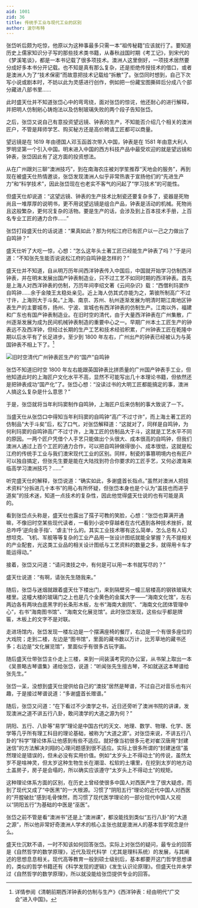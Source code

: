 ```yaml
---
aid: 1001
zid: 36
title: 传统手工业与现代工业的区别
author: 波尔布特
---
```


张岱听后颇为吃惊，他原以为这种事最多只需一本“祖传秘籍”应该就行了。要知道历史上儒家知识分子写的那些技术类书籍，从春秋战国时期《考工记》，到宋代的《梦溪笔谈》，都是一本书记载了很多项技术。澳洲人这里倒好，一项技术居然要分成好多本书分开记载。也不知是真有那么复杂，还是拒绝传授技术的借口，或者是澳洲人为了“技术保密”而故意把技术记载给“拆散”了。张岱同时想到，自己下次写小说或剧本时，不妨以此为灵感进行创作，例如把一份藏宝图撕碎后分成八个部分藏进八部书里……

此时盛天仕并不知道张岱心中的弯弯绕，面对张岱的惊诧，他还耐心的进行解释，并把明人仿制剜心铸炮法以及仿制玻璃失败的两个段子告知张岱。

之后，张岱又说自己有意投资望远镜、钟表的生产，不知能否介绍几个相关的澳洲匠户，不管是拜师学艺、购买秘方还是高价聘请工匠都可以商量。

望远镜是在 1619 年由德国人邓玉函首次带入中国，钟表是在 1581 年由意大利人罗明坚第一个引入中国。明末进入中国的西方科技产品中最受欢迎的就是望远镜和钟表，张岱因此有了这方面的投资想法。

从在广州跟刘三聊“澳洲技巧”，到在南海农庄被刘学笙推荐“天地会的服务”，再到现在被盛天仕热情邀谈，张岱发现澳洲人似乎非常热衷于宣扬他们的“先进生产力”和“科学技术”，因此张岱现在也老实不客气的问起了“学习技术”的可能性。

但盛天仕却说道：“这望远镜、钟表的生产技术比制瓷还要复杂多了，瓷器是死物尚且一堆厚厚的说明书，更不用说望远镜是组合产品，钟表是活动的机械。死物尚且这般繁杂，更何况复杂的活物。要是生产的话，会涉及到上百本技术手册，上百名专业工匠的通力合作……”

张岱打段盛天仕的话说道：“果真如此？那为何松江府已有匠户以一己之力做出了自鸣钟？”

盛天仕听了大吃一惊，心想：“怎么这年头土著工匠已经能生产钟表了吗？”于是问道：“不知张先生能否说说松江府的自鸣钟是怎样的？”

盛天仕并不知道，自从明万历年间西洋钟表传入中国后，中国就开始学习仿制西洋钟表，并在明末发展出国产钟表制造业，只不过工艺不如同时期的西洋钟表。首先是上海人对西洋钟表的仿制，万历年间李绍文著《云间杂识》载：“西僧利玛窦作自鸣钟……余于金陵王太稳处亲见。近上海人仿其式亦能为之，第彼所制高广不过寸许，上海则大于斗矣。”上海、南京、苏州、杭州逐渐发展为明清时期江南地区钟表生产的主要城市，扬州、宁波、宣城也有西洋钟表的仿制生产。江南以外，福建和广东也有国产钟表制造业。在旧时空的清代，由于大量西洋钟表在广州集散，广州逐渐发展为成为民间机械钟表制造的重要中心之一。早期广州本土工匠生产的钟表远不及西洋钟，但经过长期的生产工艺和技术经验积累，广州钟表工匠在乾隆中期以后水平有了长足进步。至少到 1800 年左右，广州出产的钟表已经被认为与英国钟表不相上下了。[^注1]

![旧时空清代广州钟表匠生产的“国产”自鸣钟](/1001/0036/1.webp)

张岱不知道旧时空 1800 年左右能跟英国钟表比拼质量的广州国产钟表手工业，但他知道此时的上海匠户文化水平不高，显然不可能写出几十本理论书籍，但依然还是把钟表成功“国产化”了。张岱心想：“没读过书的大明工匠都能搞定的事，澳洲人搞这么复杂是什么意思？”

于是，张岱就将当年利玛窦制作自鸣钟，上海匠户后来仿制的事大致说了一下。

当盛天仕从张岱口中得知当年利玛窦的自鸣钟“高广不过寸许”，而上海土著工匠的仿制品“大于斗矣”后，松了口气，对张岱解释道：“这就对了，同样是自鸣钟，为何利玛窦的自鸣钟高广不过寸许，上海工匠的仿制品大于斗，这就是工艺水平不同的原因。一两个匠户凭借个人手艺只能做出个头很大、成本很高的自鸣钟，但我们澳洲人通过上百个工匠的通力合作，可以把自鸣钟做得很小、成本很低，这就是松江府的传统手工业与我们澳宋现代工业的区别。同样，制瓷的事篡明境内也有匠户可以独自搞定，但张先生要是能在大陆找到符合你要求的工匠手艺，又何必渡海来临高学习澳洲技巧？……”

听完盛天仕的解释，张岱说道：“确实如此，多谢盛首长指点。”虽然对澳洲人把技术资料“分拆进几十本书”的用心有所怀疑，但张岱本身也是个认为“盖技也而进乎道矣”的技术迷，知道一点技术的复杂性，因此他觉得盛天仕说的也有可能是真的。

看到张岱点头称是，盛天仕也露出了孺子可教的笑脸，心想：“张岱也算满开通嘛，不像旧时空某些现代读者，一看到小说中穿越者在古代遇到各种技术挫折，就总咋呼‘逆向金手指’、‘虐主’什么的。其实工业技术哪有这么简单，怎么总有人幻想坦克、飞机、军舰等等复杂的工业产品用一张设计图纸就能全掌握？先不提相关的产业配套，光这类工业品的相关设计图纸与工艺资料的数量之多，就得用卡车才能运得动。”

接着，张岱又问道：“请问澳技之中，有何是可以用一本书就写尽的？”

盛天仕说道：“有啊，请张先生随我来。”

随后，张岱与迷烟就跟着盛天仕下楼出门，来到隔壁另一幢三层楼高的钢铁玻璃大楼里。这幢大楼的玻璃门之上也是几个金黄色的金属大字——“海南文化馆”，左右两边各有两块白底黑字的长条形木板，左书“海南大剧院”、“海南文化团体管理中心”，右书“海南图书馆”、“海南文化展览馆”。此时张岱发现，这些似乎都是牌匾，木板上的文字不是对联。

走进场馆内，张岱发现一楼左边是一个摆满座椅的餐厅，右边是一个有很多座位的大戏院；走到二楼，左边是“图书馆”，里面的藏书数以万计，比芳草地的藏书还多；右边是“文化展览馆”，里面似乎有很多古玩字画。

随后盛天仕带张岱主仆走上三楼，来到一间装潢考究的办公室，从书架上取出一本《吴景略古琴谱集》递给张岱，说道：“听闻张先生擅古琴，不如就送这本琴谱给张先生。”

张岱一呆，没想到盛天仕提供给自己的“澳技”居然是琴谱，不过自己对音乐也有兴趣，于是接过琴谱说道：“多谢盛首长赠谱。”

随后，张岱又问道：“在下看过不少澳学之书，近日还旁听了澳洲书院的讲课，发现澳洲之道不讲五行八卦，敢问澳学的大道之源为何？”

阴阳、五行、八卦等“易学”理论是中国古代的天文、地理、数学、物理、化学、医学等几乎所有理工科目的理论基础，被称为“大道之源”。对张岱来说，不讲五行八卦的“科学”理论体系让他感到有些不适应。就好像当初很多元老对崔汉唐用“封建迷信”的方法解决刘翔的心理问题感到很不适应。实际上很多所谓的“封建迷信”虽然理论是错误的，但未必没有实用价值。例如“太岁头上不得动土”的传说，虽然太岁不是啥神灵，但太岁这种生物生长在潮湿、松软的土壤里，在挖到太岁的地方动土盖房子，房子是会塌的，所以确实应该遵守“太岁头上不得动土”的规矩。

这种理论体系方面的区别，在历史上曾经使很多中国人对西医产生了很大疑虑，而到了现代又成了“中医黑”的一大根源。习惯了“阴阳五行”理论的近代中国人对西医的“开膛破肚”感到毛骨悚然，而习惯了现代医学理论的一部分现代中国人又视以“阴阳五行”为基础的中医是“巫医”。

张岱之前不管是看“澳洲书”还是上“澳洲课”，都没能找到类似“五行八卦”的“大道之源”，所以他非常好奇澳洲人学术的核心主张也就是澳洲人的基本哲学观念是什么。

盛天仕沉默不语，一时不知该如何回答张岱。实际上对张岱的疑问，最专业的回答是《自然哲学的数学原理》，近代及现代科学（尤其是理科系统）的发展，与其阐述的思想息息相关。现代高等教育一般到硕士级别后，基本都要开这门哲学思想课的，类似的哲学书籍还有《科学发现的逻辑》《发生认识论原理》。但盛天仕并未学过《自然哲学的数学原理》，所以就没能给张岱提供专业的回答。

[^注1]: 详情参阅《清朝前期西洋钟表的仿制与生产》《西洋钟表：经由明代“广交会”进入中国》。
